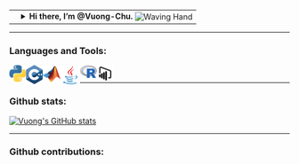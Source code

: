 <table >
  <tr>
    <td> <img src="https://github.com/Vuong-Chu/Vuong-Chu/blob/main/Universe.gif" alt=""> </td>
    <td>
        <details>
        <summary> <strong> Hi there, I’m @Vuong-Chu. </strong> <img align=center src="https://user-images.githubusercontent.com/26017543/213809353-c908d93c-3dff-4694-9d13-e0e5cbdb879c.png" alt="Waving Hand" width="36" height="36" /> </summary> <br /> <br />
          <p> - 💖 I’m interested in translating all methods in Financial Econometrics/Computational Finance to well-designed functions in C++, Python, and Java. <br /> <br />
          - 🌱 I’m currently targeting to Quant developer/ Quant analyst/ Quant researcher positions. <br /> <br />
          - 🔎 I’m looking to collaborate on projects related to financial time series data. <br /> <br />
          - 🔰 I love swimming, cycling and coding challenges. <br /> <br />
          - 📫 Feel free to reach out to me at minhvuong2992(at)gmail.com</p>
          </details>
        </td>
  </tr>
</table>

---

### Languages and Tools:

<img align="left" alt="Python" width="30px" src="https://github.com/Vuong-Chu/Vuong-Chu/blob/main/python.svg" />
<img align="left" alt="C++" width="30px" src="https://github.com/Vuong-Chu/Vuong-Chu/blob/main/c.svg" />
<img align="left" alt="C++" width="32px" src="https://github.com/Vuong-Chu/Vuong-Chu/blob/main/MatLab.svg" />
<img align="left" alt="Java" width="35px" src="https://github.com/Vuong-Chu/Vuong-Chu/blob/main/java.svg" />
<img align="left" alt="R" width="30px" src="https://github.com/Vuong-Chu/Vuong-Chu/blob/main/r.svg" />
<img align="left" alt="PowerBI" width="30px" src="https://github.com/Vuong-Chu/Vuong-Chu/blob/main/power-bi.svg" />

<br />

---

### Github stats:

[![Vuong's GitHub stats](https://github-readme-stats.vercel.app/api?username=Vuong-Chu&theme=buefy&show_icons=true&hide=contribs,prs)](https://github.com/anuraghazra/github-readme-stats)

---
### Github contributions:

<picture>
  <source media="(prefers-color-scheme: dark)" srcset="https://github.com/Vuong-Chu/Vuong-Chu/blob/output/github-contribution-grid-snake.svg">
</picture>


